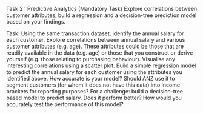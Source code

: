 Task 2 : Predictive Analytics (Mandatory Task)
Explore correlations between customer attributes, build a regression and a decision-tree prediction model based on your findings.

Task:
Using the same transaction dataset, identify the annual salary for each customer.
Explore correlations between annual salary and various customer attributes (e.g. age). These attributes could be those that are readily available in the data (e.g. age) or those that you construct or derive yourself (e.g. those relating to purchasing behaviour). Visualise any interesting correlations using a scatter plot.
Build a simple regression model to predict the annual salary for each customer using the attributes you identified above.
How accurate is your model? Should ANZ use it to segment customers (for whom it does not have this data) into income brackets for reporting purposes?
For a challenge: build a decision-tree based model to predict salary. Does it perform better? How would you accurately test the performance of this model?
